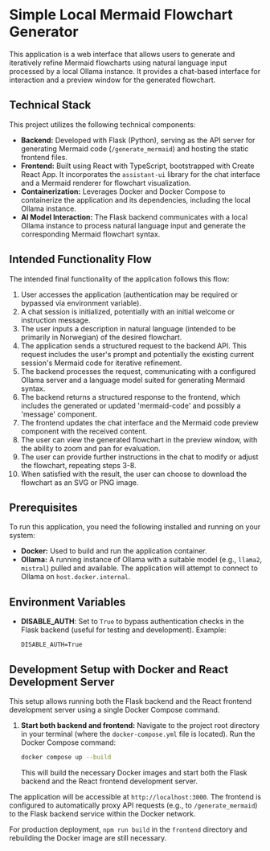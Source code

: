 # Simple Local Mermaid Flowchart Generator

This application is a web interface that allows users to generate and iteratively refine Mermaid flowcharts using natural language input processed by a local Ollama instance. It provides a chat-based interface for interaction and a preview window for the generated flowchart.

## Technical Stack

This project utilizes the following technical components:

*   **Backend:** Developed with Flask (Python), serving as the API server for generating Mermaid code (`/generate_mermaid`) and hosting the static frontend files.
*   **Frontend:** Built using React with TypeScript, bootstrapped with Create React App. It incorporates the `assistant-ui` library for the chat interface and a Mermaid renderer for flowchart visualization.
*   **Containerization:** Leverages Docker and Docker Compose to containerize the application and its dependencies, including the local Ollama instance.
*   **AI Model Interaction:** The Flask backend communicates with a local Ollama instance to process natural language input and generate the corresponding Mermaid flowchart syntax.

## Intended Functionality Flow

The intended final functionality of the application follows this flow:

1.  User accesses the application (authentication may be required or bypassed via environment variable).
2.  A chat session is initialized, potentially with an initial welcome or instruction message.
3.  The user inputs a description in natural language (intended to be primarily in Norwegian) of the desired flowchart.
4.  The application sends a structured request to the backend API. This request includes the user's prompt and potentially the existing current session's Mermaid code for iterative refinement.
5.  The backend processes the request, communicating with a configured Ollama server and a language model suited for generating Mermaid syntax.
6.  The backend returns a structured response to the frontend, which includes the generated or updated 'mermaid-code' and possibly a 'message' component.
7.  The frontend updates the chat interface and the Mermaid code preview component with the received content.
8.  The user can view the generated flowchart in the preview window, with the ability to zoom and pan for evaluation.
9.  The user can provide further instructions in the chat to modify or adjust the flowchart, repeating steps 3-8.
10. When satisfied with the result, the user can choose to download the flowchart as an SVG or PNG image.

## Prerequisites

To run this application, you need the following installed and running on your system:

*   **Docker:** Used to build and run the application container.
*   **Ollama:** A running instance of Ollama with a suitable model (e.g., `llama2`, `mistral`) pulled and available. The application will attempt to connect to Ollama on `host.docker.internal`.

## Environment Variables

*   **DISABLE_AUTH**: Set to `True` to bypass authentication checks in the Flask backend (useful for testing and development). Example:
    ```dotenv
    DISABLE_AUTH=True
    ```

## Development Setup with Docker and React Development Server

This setup allows running both the Flask backend and the React frontend development server using a single Docker Compose command.

1.  **Start both backend and frontend:**
    Navigate to the project root directory in your terminal (where the `docker-compose.yml` file is located).
    Run the Docker Compose command:
    ```bash
    docker compose up --build
    ```
    This will build the necessary Docker images and start both the Flask backend and the React frontend development server.

The application will be accessible at `http://localhost:3000`. The frontend is configured to automatically proxy API requests (e.g., to `/generate_mermaid`) to the Flask backend service within the Docker network.

For production deployment, `npm run build` in the `frontend` directory and rebuilding the Docker image are still necessary.